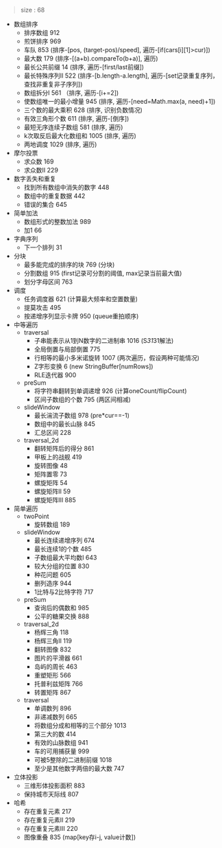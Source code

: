 > size : 68
* 数组排序
    - 排序数组  912
    - 煎饼排序  969
    - 车队  853  (排序-[pos, (target-pos)/speed], 遍历-[if(cars[i][1]>cur)])
    - 最大数  179  (排序-[(a+b).compareTo(b+a)], 遍历)
    - 最长公共前缀  14  (排序, 遍历-[first/last前缀])
    - 最长特殊序列II  522  (排序-[b.length-a.length], 遍历-[set记录重复序列，查找非重复非子序列])
    - 数组拆分I  561 （排序, 遍历-[i+=2])
    - 使数组唯一的最小增量  945  (排序, 遍历-[need=Math.max(a, need)+1])
    - 三个数的最大乘积  628  (排序, 识别负数情况)
    - 有效三角形个数  611  (排序, 遍历-[倒序])
    - 最短无序连续子数组  581  (排序, 遍历)
    - k次取反后最大化数组和  1005  (排序, 遍历)
    - 两地调度  1029  (排序, 遍历)
* 摩尔投票
    - 求众数  169
    - 求众数II  229
* 数字丢失和重复
    - 找到所有数组中消失的数字  448
    - 数组中的重复数据  442
    - 错误的集合  645
* 简单加法
    - 数组形式的整数加法  989
    - 加1  66
* 字典序列
    - 下一个排列  31
* 分块
    - 最多能完成的排序的块  769  (分块)
    - 分割数组  915  (first记录可分割的阈值, max记录当前最大值)
    - 划分字母区间  763 
* 调度
    - 任务调度器  621  (计算最大频率和空置数量)
    - 提莫攻击  495
    - 按递增序列显示卡牌  950  (queue重拍顺序)
* 中等遍历
    - traversal
        + 子串能表示从1到N数字的二进制串  1016  (S*31*31解法)
        + 全局倒置与局部倒置  775
        + 行相等的最小多米诺旋转  1007  (两次遍历，假设两种可能情况)
        + Z字形变换  6  (new StringBuffer[numRows])
        + RLE迭代器  900
    - preSum
        + 将字符串翻转到单调递增  926  (计算oneCount/flipCount)
        + 区间子数组的个数  795  (两区间相减)
    - slideWindow
        + 最长湍流子数组  978  (pre*cur==-1)
        + 数组中的最长山脉  845
        + 汇总区间  228
    - traversal_2d
        + 翻转矩阵后的得分  861
        + 甲板上的战舰  419
        + 旋转图像  48
        + 矩阵置零  73
        + 螺旋矩阵  54
        + 螺旋矩阵II  59
        + 螺旋矩阵III  885
* 简单遍历
    - twoPoint
        + 旋转数组  189
    - slideWindow
        + 最长连续递增序列  674
        + 最长连续1的个数  485
        + 子数组最大平均数I  643
        + 较大分组的位置  830
        + 种花问题  605
        + 删列造序  944
        + 1比特与2比特字符  717
    - preSum
        + 查询后的偶数和  985
        + 公平的糖果交换  888
    - traversal_2d
        + 杨辉三角  118
        + 杨辉三角II  119
        + 翻转图像  832
        + 图片的平滑器  661
        + 岛屿的周长  463
        + 重塑矩形  566
        + 托普利兹矩阵  766
        + 转置矩阵  867
    - traversal
        + 单调数列  896
        + 非递减数列  665
        + 将数组分成和相等的三个部分  1013
        + 第三大的数  414
        + 有效的山脉数组  941
        + 车的可用捕获量  999
        + 可被5整除的二进制前缀  1018
        + 至少是其他数字两倍的最大数  747
* 立体投影
    - 三维形体投影面积  883
    - 保持城市天际线  807
* 哈希
    - 存在重复元素  217
    - 存在重复元素II  219
    - 存在重复元素III  220
    - 图像重叠  835  (map[key存i-j, value计数])